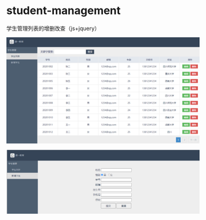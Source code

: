 # student-management
学生管理列表的增删改查（js+jquery）

![image-20210312163447702](./images/image-20210312163447702.png)

![image-20210312163502419](./images/image-20210312163502419.png)